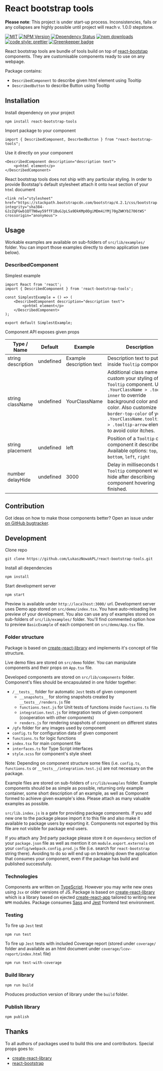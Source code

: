 # React bootstrap tools

**Please note**: This project is under start-up process. Inconsistencies, fails or any collapses are highly possible until project will reach v. 1.0.0 stepstone.

[![MIT](https://img.shields.io/npm/l/react-bootstrap-tools.svg?style=flat-square)](https://github.com/LukaszNowakPL/react-bootstrap-tools/blob/master/LICENSE)
[![NPM Version](https://img.shields.io/npm/v/react-bootstrap-tools.svg?style=flat-square)](https://www.npmjs.com/package/react-bootstrap-tools)
[![Dependency Status](https://david-dm.org/yahoo/react-bootstrap.svg)](https://david-dm.org/yahoo/react-bootstrap)
[![npm downloads](https://img.shields.io/npm/dm/react-bootstrap-tools.svg?style=flat-square)](https://www.npmjs.com/package/react-bootstrap-tools)
[![code style: prettier](https://img.shields.io/badge/code_style-prettier-ff69b4.svg?style=flat-square)](https://github.com/prettier/prettier) [![Greenkeeper badge](https://badges.greenkeeper.io/LukaszNowakPL/react-bootstrap-tools.svg)](https://greenkeeper.io/)

React bootstrap tools are bundle of tools build on top of <a href="https://github.com/react-bootstrap/react-bootstrap" target="_blank">react-bootstap</a> components. They are customisable components ready to use on any webpage.

Package contains:
* `DescribedComponent` to describe given html element using Tooltip
* `DescribedButton` to describe Button using Tooltip 

## Installation

Install dependency on your project

```
npm install react-bootstrap-tools
```

Import package to your component

```
import { DescribedComponent, DescrbedButton } from "react-bootstrap-tools";
```

Use it directly on your component

```
<DescribedComponent description="description text">
    <p>html element</p>
</DescribedComponent>
```

React bootstrap tools does not ship with any particular styling.
In order to provide Bootstap's default stylesheet attach it onto `head` section of your `html` document

```
<link rel="stylesheet" href="https://stackpath.bootstrapcdn.com/bootstrap/4.2.1/css/bootstrap.min.css" integrity="sha384-GJzZqFGwb1QTTN6wy59ffF1BuGJpLSa9DkKMp0DgiMDm4iYMj70gZWKYbI706tWS" crossorigin="anonymous">
```

## Usage

Workable examples are available on sub-folders of `src/lib/examples/` folder. You can import those examples directly to demo application (see below).

### DescribedComponent

Simplest example

```
import React from 'react';
import { DescribedComponent } from 'react-bootstrap-tools';

const SimplestExample = () => (
    <DescribedComponent description="description text">
        <p>html element</p>
    </DescribedComponent>
);

export default SimplestExample;
```

Component API exposes given props

Type / Name | Default | Example | Description
--- | --- | --- | ---
|string description | undefined | Example description text | Description text to put inside `Tooltip` component
|string className | undefined | YourClassName | Additional class name to custom your styling of a `Tooltip` component. Use `.YourClassName > .tooltip-inner` to override background color and font color. Also customize `border-top-color` of your `.YourClassName.tooltip.top > .tooltip-arrow` element to avoid color itches.
|string placement | undefined | left | Position of a `Tooltip` over component it describes. Available options: `top`, `bottom`, `left`, `right`
|number delayHide | undefined | 3000 | Delay in milliseconds the `Tooltip` component will hide after describing component hovering finished.

## Contribution

Got ideas on how to make those components better? Open an issue under <a href="https://github.com/LukaszNowakPL/react-bootstrap-tools/issues" target="_blank">on GitHub bugtracker</a>.

## Development

Clone repo

````
git clone https://github.com/LukaszNowakPL/react-bootstrap-tools.git
````

Install all dependencies

```
npm install
```

Start development server

```
npm start
```

Preview is available under `http://localhost:3000/` url. Development server uses Demo app stored on `src/demo/index.tsx`. You have auto-reloading live preview of your development.
You also can use any of examples stored on sub-folders of `src/lib/examples/` folder.
You'll find commented option how to preview `BasicExample` of each component on `src/demo/App.tsx` file.

### Folder structure

Package is based on <a href="https://github.com/DimiMikadze/create-react-library" target="_blank">create-react-library</a> and implements it's concept of file structure.

Live demo files are stored on `src/demo` folder. You can manipulate components and their props on `App.tsx` file.

Developed components are stored on `src/lib/components` folder. Component's files should be encapsulated in one folder together:
* `/__tests__` folder for automatic `Jest` tests of given component
    * `__snapshots__` for storing snapshots created by `__tests__/renders.js` file
    * `functions.test.js` for Unit tests of functions inside `functions.ts` file
    * `integration.test.js` for integration tests of given component (cooperation with other components)
    * `renders.js` for rendering snapshots of component on different states
* `/gfx` folder for any images used by component
* `config.ts` for configuration data of given component
* `functions.ts` for logic functions
* `index.tsx` for main component file
* `interfaces.ts` for Type Script interfaces
* `style.scss` for component's style sheet

Note: Depending on component structure some files (i.e. `config.ts`, `functions.ts` or `__tests__/integration.test.js`) are not necessary on the package.

Example files are stored on sub-folders of `src/lib/examples` folder. Example components should be as simple as possible, returning only example container, some short description of an example, as well as Component formed to achieve given example's idea. Please attach as many valuable examples as possible.

`src/lib.index.js` is a gate for providing package components. If you add new one to the package please import it to this file and also make it available to package users by exporting it. Components not exported by this file are not visible for package end users.

If you attach any 3rd party package please store it on `dependency` section of your `package.json` file as well as mention it on `module.export.externals` on your `config/webpack.config.prod.js` file (i.e. search for `react-bootstrap` string there).
Avoiding to do so will end up on breaking down the application that consumes your component, even if the package has build and published successfully.
### Technologies

Components are written on <a href="https://www.typescriptlang.org/" target="_blank">TypeScript</a>. However you may write new ones using `Jsx` or older versions of JS.
Package is based on <a href="https://github.com/DimiMikadze/create-react-library" target="_blank">create-react-library</a> which is a library based on ejected <a href="https://facebook.github.io/create-react-app/" target="_blank">create-react-app</a> tailored to writing new `NPM` modules.
Package consumes <a href="http://sass-lang.com/" target="_blank">Sass</a> and <a href="https://jestjs.io/" target="_blank">Jest</a> frontend test environment.

### Testing

To fire up `Jest` test 

```
npm run test
```

To fire up `Jest` tests with included Coverage report (stored under `coverage/` folder and available as an html document under `coverage/lcov-report/index.html` file)

```
npm run test-with-coverage
```
 
### Build library

```
npm run build
```

Produces production version of library under the `build` folder.

### Publish library

```
npm publish
```

## Thanks

To all authors of packages used to build this one and contributors. Special props goes to:
* <a href="https://github.com/DimiMikadze/create-react-library" target="_blank">create-react-library</a>
* <a href="https://github.com/react-bootstrap/react-bootstrap" target="_blank">react-bootstrap</a>
